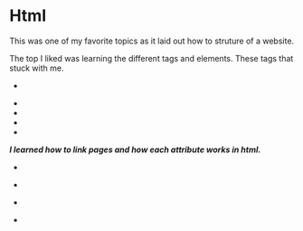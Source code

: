# Html

This was one of my favorite topics as it laid out how to struture of a website.

The top I liked was learning the different tags and elements. These tags that stuck with me.

- <p></p>
- <em>
- <strong>
- <a>
- <img>

I learned how to link pages and how each attribute works in html.

- <main>
- <section>
- <footer>
- <nav>